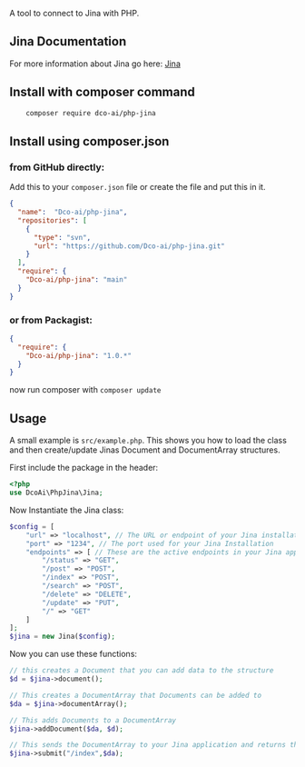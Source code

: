 A tool to connect to Jina with PHP.

## Jina Documentation
For more information about Jina go here: [Jina](https://docs.jina.ai)

## Install with composer command
```bash
    composer require dco-ai/php-jina
```

## Install using composer.json

### from GitHub directly:
Add this to your `composer.json` file or create the file and put this in it.
```json
{
  "name":  "Dco-ai/php-jina",
  "repositories": [
    {
      "type": "svn",
      "url": "https://github.com/Dco-ai/php-jina.git"
    }
  ],
  "require": {
    "Dco-ai/php-jina": "main"
  }
}
```

### or from Packagist:
```json
{
  "require": {
    "Dco-ai/php-jina": "1.0.*"
  }
}
```

now run composer with `composer update`

## Usage

A small example is `src/example.php`. This shows you how to load the class and then create/update Jinas Document
and DocumentArray structures.

First include the package in the header:
```php
<?php
use DcoAi\PhpJina\Jina;
```

Now Instantiate the Jina class:
```php
$config = [
    "url" => "localhost", // The URL or endpoint of your Jina installation
    "port" => "1234", // The port used for your Jina Installation
    "endpoints" => [ // These are the active endpoints in your Jina application with the corresponding method
        "/status" => "GET",
        "/post" => "POST",
        "/index" => "POST",
        "/search" => "POST",
        "/delete" => "DELETE",
        "/update" => "PUT",
        "/" => "GET"
    ]
];
$jina = new Jina($config);
```

Now you can use these functions:
```php
// this creates a Document that you can add data to the structure
$d = $jina->document();

// This creates a DocumentArray that Documents can be added to
$da = $jina->documentArray();

// This adds Documents to a DocumentArray
$jina->addDocument($da, $d);

// This sends the DocumentArray to your Jina application and returns the result.
$jina->submit("/index",$da);
```